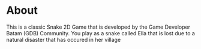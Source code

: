 # About
This is a classic Snake 2D Game that is developed by the Game Developer Batam (GDB) Community.
You play as a snake called Ella that is lost due to a natural disaster that has occured in her village
